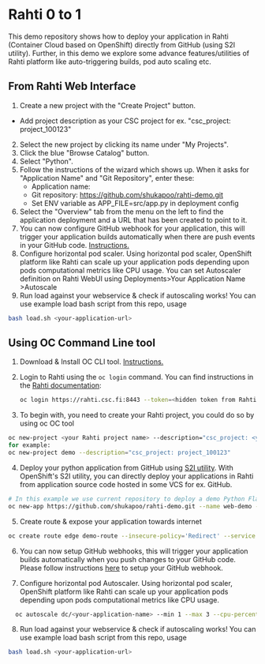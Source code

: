 # Rahti 0 to 1

This demo repository shows how to deploy your application in Rahti (Container Cloud based on OpenShift) directly from GitHub (using S2I utility). Further, in this demo we explore some advance features/utilities of Rahti platform like auto-triggering builds, pod auto scaling etc.

## From Rahti Web Interface
1. Create a new project with the "Create Project" button.
  * Add project description as your CSC project for ex. "csc_project: project_100123"
2. Select the new project by clicking its name under "My Projects".
3. Click the blue "Browse Catalog" button.
4. Select "Python".
5. Follow the instructions of the wizard which shows up. When it asks for
   "Application Name" and "Git Repository", enter these:
   * Application name: <your-application-name>
   * Git repository: https://github.com/shukapoo/rahti-demo.git
   * Set ENV variable as APP_FILE=src/app.py in deployment config
7. Select the "Overview" tab from the menu on the left to find the application
   deployment and a URL that has been created to point to it.
8. You can now configure GitHub webhook for your application, this will trigger your application builds automatically when there are push events in your GitHub code. [Instructions.](https://docs.openshift.com/container-platform/3.5/dev_guide/builds/triggering_builds.html#github-webhooks)
9. Configure horizontal pod scaler. Using horizontal pod scaler, OpenShift platform like Rahti can scale up your application pods depending upon pods computational metrics like CPU usage. You can set Autoscaler definition on Rahti WebUI using Deployments>Your Application Name >Autoscale
10. Run load against your webservice & check if autoscaling works! You can use example load bash script from this repo, usage

```bash
bash load.sh <your-application-url>
 ```
## Using OC Command Line tool
1. Download & Install OC CLI tool. [Instructions.](https://docs.okd.io/latest/cli_reference/get_started_cli.html)
2. Login to Rahti using the `oc login` command. You can find
   instructions in the [Rahti documentation](https://rahti.csc.fi/usage/cli/):

   ```bash
   oc login https://rahti.csc.fi:8443 --token=<hidden token from Rahti>
   ```
3. To begin with, you need to create your Rahti project, you could do so by using oc OC tool
 ```bash
oc new-project <your Rahti project name> --description="csc_project: <your CSC project name>"
for example:
oc new-project demo --description="csc_project: project_100123"
```
4. Deploy your python application from GitHub using [S2I utility](https://docs.openshift.com/container-platform/3.6/creating_images/s2i.html). With OpenShift's S2I utility, you can directly deploy your applications in Rahti from application source code hosted in some VCS for ex. GitHub.
```bash
# In this example we use current repository to deploy a demo Python Flask web application.
oc new-app https://github.com/shukapoo/rahti-demo.git --name web-demo -e APP_FILE=src/app.py
```
5. Create route & expose your application towards internet

```bash
oc create route edge demo-route --insecure-policy='Redirect' --service web-demo
```
6. You can now setup GitHub webhooks, this will trigger your application builds automatically when you push changes to your GitHub code. Please follow instructions [here](https://docs.openshift.com/container-platform/3.5/dev_guide/builds/triggering_builds.html#github-webhooks) to setup your GitHub webhook.

7. Configure horizontal pod Autoscaler. Using horizontal pod scaler, OpenShift platform like Rahti can scale up your application pods depending upon pods computational metrics like CPU usage.
 ```bash
   oc autoscale dc/<your-application-name> --min 1 --max 3 --cpu-percent=10
   ```
8. Run load against your webservice & check if autoscaling works! You can use example load bash script from this repo, usage

```bash
bash load.sh <your-application-url>
 ```
